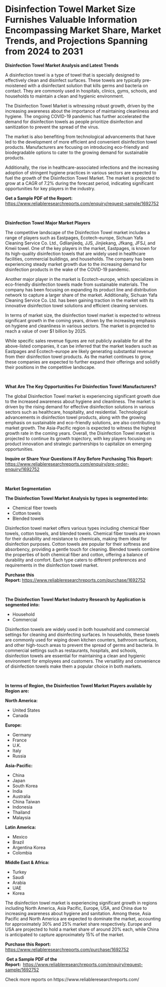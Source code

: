 <p><h1>Disinfection Towel Market Size Furnishes Valuable Information Encompassing Market Share, Market Trends, and Projections Spanning from 2024 to 2031</h1></p><p><strong>Disinfection Towel Market Analysis and Latest Trends</strong></p>
<p><p>A disinfection towel is a type of towel that is specially designed to effectively clean and disinfect surfaces. These towels are typically pre-moistened with a disinfectant solution that kills germs and bacteria on contact. They are commonly used in hospitals, clinics, gyms, schools, and households to maintain a clean and hygienic environment.</p><p>The Disinfection Towel Market is witnessing robust growth, driven by the increasing awareness about the importance of maintaining cleanliness and hygiene. The ongoing COVID-19 pandemic has further accelerated the demand for disinfection towels as people prioritize disinfection and sanitization to prevent the spread of the virus.</p><p>The market is also benefiting from technological advancements that have led to the development of more efficient and convenient disinfection towel products. Manufacturers are focusing on introducing eco-friendly and biodegradable options to cater to the growing demand for sustainable products.</p><p>Additionally, the rise in healthcare-associated infections and the increasing adoption of stringent hygiene practices in various sectors are expected to fuel the growth of the Disinfection Towel Market. The market is projected to grow at a CAGR of 7.2% during the forecast period, indicating significant opportunities for key players in the industry.</p></p>
<p><strong>Get a Sample PDF of the Report:&nbsp;</strong> <a href="https://www.reliableresearchreports.com/enquiry/request-sample/1692752">https://www.reliableresearchreports.com/enquiry/request-sample/1692752</a></p>
<p>&nbsp;</p>
<p><strong>Disinfection Towel Major Market Players</strong></p>
<p><p>The competitive landscape of the Disinfection Towel market includes a range of players such as Eastpages, Ecotech-europe, Sichuan Yafa Cleaning Service Co. Ltd., Gdlianjiedq, JJS, Jinjiekang, Jfkang, JFSJ, and Kmeii towel. One of the key players in the market, Eastpages, is known for its high-quality disinfection towels that are widely used in healthcare facilities, commercial buildings, and households. The company has been experiencing steady market growth due to the increasing demand for disinfection products in the wake of the COVID-19 pandemic.</p><p>Another major player in the market is Ecotech-europe, which specializes in eco-friendly disinfection towels made from sustainable materials. The company has been focusing on expanding its product line and distribution network to capture a larger share of the market. Additionally, Sichuan Yafa Cleaning Service Co. Ltd. has been gaining traction in the market with its innovative disinfection towel solutions and efficient cleaning services.</p><p>In terms of market size, the disinfection towel market is expected to witness significant growth in the coming years, driven by the increasing emphasis on hygiene and cleanliness in various sectors. The market is projected to reach a value of over $1 billion by 2025. </p><p>While specific sales revenue figures are not publicly available for all the above-listed companies, it can be inferred that the market leaders such as Eastpages and Ecotech-europe are likely generating substantial revenue from their disinfection towel products. As the market continues to grow, these companies are expected to further expand their offerings and solidify their positions in the competitive landscape.</p></p>
<p>&nbsp;</p>
<p><strong>What Are The Key Opportunities For Disinfection Towel Manufacturers?</strong></p>
<p><p>The global Disinfection Towel market is experiencing significant growth due to the increased awareness about hygiene and cleanliness. The market is driven by the rising demand for effective disinfection solutions in various sectors such as healthcare, hospitality, and residential. Technological advancements in disinfection towel products, along with the growing emphasis on sustainable and eco-friendly solutions, are also contributing to market growth. The Asia-Pacific region is expected to witness the highest growth rate in the coming years. Overall, the Disinfection Towel market is projected to continue its growth trajectory, with key players focusing on product innovation and strategic partnerships to capitalize on emerging opportunities.</p></p>
<p><strong>Inquire or Share Your Questions If Any Before Purchasing This Report:</strong> <a href="https://www.reliableresearchreports.com/enquiry/pre-order-enquiry/1692752">https://www.reliableresearchreports.com/enquiry/pre-order-enquiry/1692752</a></p>
<p>&nbsp;</p>
<p><strong>Market Segmentation</strong></p>
<p><strong>The Disinfection Towel Market Analysis by types is segmented into:</strong></p>
<p><ul><li>Chemical fiber towels</li><li>Cotton towels</li><li>Blended towels</li></ul></p>
<p><p>Disinfection towel market offers various types including chemical fiber towels, cotton towels, and blended towels. Chemical fiber towels are known for their durability and resistance to chemicals, making them ideal for disinfection purposes. Cotton towels are popular for their softness and absorbency, providing a gentle touch for cleaning. Blended towels combine the properties of both chemical fiber and cotton, offering a balance of durability and comfort. Each type caters to different preferences and requirements in the disinfection towel market.</p></p>
<p><strong>Purchase this Report:&nbsp;</strong><a href="https://www.reliableresearchreports.com/purchase/1692752">https://www.reliableresearchreports.com/purchase/1692752</a></p>
<p>&nbsp;</p>
<p><strong>The Disinfection Towel Market Industry Research by Application is segmented into:</strong></p>
<p><ul><li>Household</li><li>Commercial</li></ul></p>
<p><p>Disinfection towels are widely used in both household and commercial settings for cleaning and disinfecting surfaces. In households, these towels are commonly used for wiping down kitchen counters, bathroom surfaces, and other high-touch areas to prevent the spread of germs and bacteria. In commercial settings such as restaurants, hospitals, and schools, disinfection towels are essential for maintaining a clean and hygienic environment for employees and customers. The versatility and convenience of disinfection towels make them a popular choice in both markets.</p></p>
<p>&nbsp;</p>
<p><strong>In terms of Region, the Disinfection Towel Market Players available by Region are:</strong></p>
<p>
    <p> <strong> North America: </strong>
        <ul>
            <li>United States</li>
            <li>Canada</li>
        </ul>
        </p> 
    <p> <strong> Europe: </strong>
        <ul>
            <li>Germany</li>
            <li>France</li>
            <li>U.K.</li>
            <li>Italy</li>
            <li>Russia</li>
        </ul>
        </p> 
    <p> <strong> Asia-Pacific: </strong>
        <ul>
            <li>China</li>
            <li>Japan</li>
            <li>South Korea</li>
            <li>India</li>
            <li>Australia</li>
            <li>China Taiwan</li>
            <li>Indonesia</li>
            <li>Thailand</li>
            <li>Malaysia</li>
        </ul>
        </p> 
    <p> <strong> Latin America: </strong>
        <ul>
            <li>Mexico</li>
            <li>Brazil</li>
            <li>Argentina Korea</li>
            <li>Colombia</li>
        </ul>
        </p> 
    <p> <strong> Middle East & Africa: </strong>
        <ul>
            <li>Turkey</li>
            <li>Saudi</li>
            <li>Arabia</li>
            <li>UAE</li>
            <li>Korea</li>
        </ul>
    </p>
    </p>
<p><p>The disinfection towel market is experiencing significant growth in regions including North America, Asia Pacific, Europe, USA, and China due to increasing awareness about hygiene and sanitation. Among these, Asia Pacific and North America are expected to dominate the market, accounting for approximately 30% and 25% market share respectively. Europe and USA are projected to hold a market share of around 20% each, while China is anticipated to capture approximately 15% of the market.</p></p>
<p><strong>Purchase this Report: </strong><a href="https://www.reliableresearchreports.com/purchase/1692752">https://www.reliableresearchreports.com/purchase/1692752</a></p>
<p>&nbsp;<strong>Get a Sample PDF of the Report:&nbsp;&nbsp;</strong><a href="https://www.reliableresearchreports.com/enquiry/request-sample/1692752">https://www.reliableresearchreports.com/enquiry/request-sample/1692752</a></p>
<p><strong></strong></p>
<p>Check more reports on https://www.reliableresearchreports.com/</p>